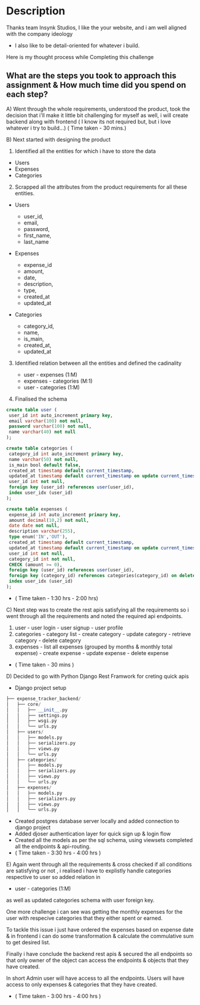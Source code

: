 # Description
Thanks team Insynk Studios,
I like the your website, and i am well aligned with the company ideology
 - I also like to be detail-oriented for whatever i build.

Here is my thought process while Completing this challenge
## What are the steps you took to approach this assignment & How much time did you spend on each step?
A) Went through the whole requirements, understood the product, took the decision that i'll make it little bit
  challenging for myself as well, i will create backend along with frontend ( I know its not required but, but i love whatever i try to build...) ( Time taken - 30 mins.)

B) Next started with designing the product 
 1) Identified all the entities for which i have to store the data
   -  Users
   -  Expenses
   -  Categories

 2) Scrapped all the attributes from the product requirements for all these entities.
   -  Users
       - user_id,
       - email,
       - password,
       - first_name,
       - last_name

   -  Expenses
       - expense_id
       - amount,
       - date,
       - description,
       - type,
       - created_at
       - updated_at


   -  Categories
       - category_id,
       - name,
       - is_main,
       - created_at,
       - updated_at

 3) Identified relation between all the entities and defined the cadinality
     - user - expenses (1:M)
     - expenses - categories (M:1)
     - user - categories (1:M)
 

 4) Finalised the schema 

   ```sql
   create table user (
	user_id int auto_increment primary key,
    email varchar(100) not null,
    password varchar(100) not null,
    name varchar(40) not null
);

create table categories (
	category_id int auto_increment primary key,
    name varchar(50) not null,
    is_main bool default false,
	created_at timestamp default current_timestamp,
    updated_at timestamp default current_timestamp on update current_timestamp,
    user_id int not null,
    foreign key (user_id) references user(user_id),
    index user_idx (user_id)
);

create table expenses (
	expense_id int auto_increment primary key,
	amount decimal(10,2) not null,
    date date not null,
    description varchar(255),
    type enum('IN','OUT'),
    created_at timestamp default current_timestamp,
    updated_at timestamp default current_timestamp on update current_timestamp,
    user_id int not null,
    category_id int not null,
    CHECK (amount >= 0),
    foreign key (user_id) references user(user_id),
    foreign key (category_id) references categories(category_id) on delete cascade,
    index user_idx (user_id)
);

   ```
  
- ( Time taken - 1:30 hrs - 2:00 hrs)


C) Next step was to create the rest apis satisfying all the requirements so i went through all the requirements and noted the required api endpoints.
   1) user 
     - user login 
     - user signup
     - user profile
   2) categories
     - category list
     - create category
     - update category
     - retrieve category
     - delete category
   3) expenses
     - list all expenses (grouped by months & monthly total expense)
     - create expense
     - update expense
     - delete expense
- ( Time taken - 30 mins )

D) Decided to go with Python Django Rest Framwork for creting quick apis 
  - Django project setup

```python
├── expense_tracker_backend/
│   ├── core/
│   │   ├── __init__.py
│   │   ├── settings.py
│   │   ├── wsgi.py
│   │   └── urls.py
│   ├── users/
│   │   ├── models.py
│   │   ├── serializers.py
│   │   ├── views.py
│   │   └── urls.py
│   ├── categories/
│   │   ├── models.py
│   │   ├── serializers.py
│   │   ├── views.py
│   │   └── urls.py
│   ├── expenses/
│   │   ├── models.py
│   │   ├── serializers.py
│   │   ├── views.py
│   │   └── urls.py
 ```
 - Created postgres database server locally and added connection to django project
 - Added djoser authentication layer for quick sign up & login flow
 - Created all the models as per the sql schema, using viewsets completed all the endpoints & api-routing.
- ( Time taken - 3:30 hrs - 4:00 hrs )

E) Again went through all the requirements & cross checked if all conditions are satisfying or not , i realised i have to explistly handle categories respective to user so added relation in 

- user - categories (1:M)

as well as updated categories schema with user foreign key.

One more challenge i can see was getting the monthly expenses for the user with respecive categories that they either spent or earned.

To tackle this issue i just have ordered the expenses based on expense date & in frontend i can do some transformation & calculate the commulative sum to get desired list.

Finally i have conclude the backend rest apis & secured the all endpoints so that only owner of the object can access the endpoints & objects that they have created.

In short Admin user will have access to all the endpoints. Users will have access to  only expenses & categories that they have created.

- ( Time taken - 3:00 hrs - 4:00 hrs )